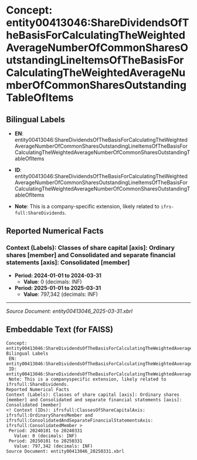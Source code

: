 # Concept: entity00413046:ShareDividendsOfTheBasisForCalculatingTheWeightedAverageNumberOfCommonSharesOutstandingLineItemsOfTheBasisForCalculatingTheWeightedAverageNumberOfCommonSharesOutstandingTableOfItems

## Bilingual Labels
- **EN**: entity00413046:ShareDividendsOfTheBasisForCalculatingTheWeightedAverageNumberOfCommonSharesOutstandingLineItemsOfTheBasisForCalculatingTheWeightedAverageNumberOfCommonSharesOutstandingTableOfItems

- **ID**: entity00413046:ShareDividendsOfTheBasisForCalculatingTheWeightedAverageNumberOfCommonSharesOutstandingLineItemsOfTheBasisForCalculatingTheWeightedAverageNumberOfCommonSharesOutstandingTableOfItems
- **Note**: This is a company-specific extension, likely related to `ifrs-full:ShareDividends`.

## Reported Numerical Facts

### **Context (Labels): Classes of share capital [axis]: Ordinary shares [member] and Consolidated and separate financial statements [axis]: Consolidated [member]**
<!-- Context (IDs): ifrs-full:ClassesOfShareCapitalAxis: ifrs-full:OrdinarySharesMember and ifrs-full:ConsolidatedAndSeparateFinancialStatementsAxis: ifrs-full:ConsolidatedMember -->
- **Period: 2024-01-01 to 2024-03-31**
  - **Value**: 0 (decimals: INF)
- **Period: 2025-01-01 to 2025-03-31**
  - **Value**: 797,342 (decimals: INF)

---
*Source Document: entity00413046_2025-03-31.xbrl*
## Embeddable Text (for FAISS)
```text
Concept: entity00413046:ShareDividendsOfTheBasisForCalculatingTheWeightedAverageNumberOfCommonSharesOutstandingLineItemsOfTheBasisForCalculatingTheWeightedAverageNumberOfCommonSharesOutstandingTableOfItems
Bilingual Labels
 EN: entity00413046:ShareDividendsOfTheBasisForCalculatingTheWeightedAverageNumberOfCommonSharesOutstandingLineItemsOfTheBasisForCalculatingTheWeightedAverageNumberOfCommonSharesOutstandingTableOfItems
 ID: entity00413046:ShareDividendsOfTheBasisForCalculatingTheWeightedAverageNumberOfCommonSharesOutstandingLineItemsOfTheBasisForCalculatingTheWeightedAverageNumberOfCommonSharesOutstandingTableOfItems
 Note: This is a companyspecific extension, likely related to ifrsfull:ShareDividends.
Reported Numerical Facts
Context (Labels): Classes of share capital [axis]: Ordinary shares [member] and Consolidated and separate financial statements [axis]: Consolidated [member]
<! Context (IDs): ifrsfull:ClassesOfShareCapitalAxis: ifrsfull:OrdinarySharesMember and ifrsfull:ConsolidatedAndSeparateFinancialStatementsAxis: ifrsfull:ConsolidatedMember >
 Period: 20240101 to 20240331
   Value: 0 (decimals: INF)
 Period: 20250101 to 20250331
   Value: 797,342 (decimals: INF)
Source Document: entity00413046_20250331.xbrl
```